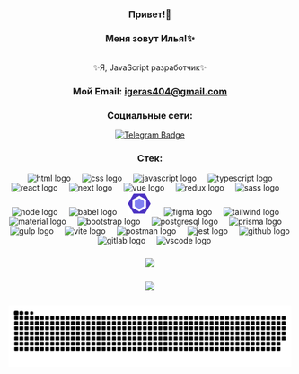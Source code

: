 <div  align="center">
  
### Привет!👋
### Меня зовут Илья!✨
</br>
✨Я, JavaScript разработчик✨
</div>



### <div align="center">Мой Email: igeras404@gmail.com</div>

<div id="badges"  align="center">
  
### Социальные сети:
<a href="https://t.me/Gerasimov_Ilia">
    <img src="https://img.shields.io/badge/Telegram-0088CC?style=for-the-badge&logo=telegram&logoColor=white" alt="Telegram Badge"/>
</a>
  
### Стек:
<div align="center">
  <img width="12" />
  <img src="https://skillicons.dev/icons?i=html" height="40" alt="html logo"  />
  <img width="12" />
  <img src="https://skillicons.dev/icons?i=css" height="40" alt="css logo"  />
  <img width="12" />
  <img src="https://skillicons.dev/icons?i=js" height="40" alt="javascript logo"  />
  <img width="12" />
  <img src="https://skillicons.dev/icons?i=ts" height="40" alt="typescript logo"  />
  <img width="12" />
  <img src="https://skillicons.dev/icons?i=react" height="40" alt="react logo"  />
  <img width="12" />
  <img src="https://skillicons.dev/icons?i=next" height="40" alt="next logo"  />
  <img width="12" />
  <img src="https://skillicons.dev/icons?i=vue" height="40" alt="vue logo"  />
  <img width="12" />
  <img src="https://skillicons.dev/icons?i=redux" height="40" alt="redux logo"  />
  <img width="12" />
  <img src="https://skillicons.dev/icons?i=sass" height="40" alt="sass logo"  />
  <img width="12" />
  <img src="https://skillicons.dev/icons?i=nodejs" height="40" alt="node logo"  />
  <img width="12" />
  <img src="https://skillicons.dev/icons?i=babel" height="40" alt="babel logo"  />
  <img width="12" />
  <img src="https://github.com/devicons/devicon/blob/master/icons/eslint/eslint-original.svg" title="ESLint" alt="ESLint" width="40" height="40"/>&nbsp;
  <img width="12" />
  <img src="https://skillicons.dev/icons?i=figma" height="40" alt="figma logo"  />
  <img width="12"/>
  <img src="https://skillicons.dev/icons?i=tailwind" height="40" alt="tailwind logo"  />
  <img width="12" />
  <img src="https://skillicons.dev/icons?i=materialui" height="40" alt="material logo"  />
  <img width="12" />
  <img src="https://skillicons.dev/icons?i=bootstrap" height="40" alt="bootstrap logo"  />
  <img width="12" />
  <img src="https://skillicons.dev/icons?i=postgres" height="40" alt="postgresql logo"  />
  <img width="12" />
  <img src="https://skillicons.dev/icons?i=prisma" height="40" alt="prisma logo"  />
  <img width="12" />
  <img src="https://skillicons.dev/icons?i=gulp" height="40" alt="gulp logo"  />
  <img width="12" />
  <img src="https://skillicons.dev/icons?i=vite" height="40" alt="vite logo"  />
  <img width="12" />
  <img src="https://skillicons.dev/icons?i=postman" height="40" alt="postman logo"  />
  <img width="12" />
  <img src="https://skillicons.dev/icons?i=jest" height="40" alt="jest logo"  />
  <img width="12" />
  <img src="https://skillicons.dev/icons?i=github" height="40" alt="github logo"  />
  <img width="12" />
  <img src="https://skillicons.dev/icons?i=gitlab" height="40" alt="gitlab logo"  />
  <img width="12" />
  <img src="https://skillicons.dev/icons?i=vscode" height="40" alt="vscode logo"  />
</div>

###

<p align="center">
  <img src="https://github-readme-stats.vercel.app/api?username=mrgeras&theme=react&show_icons=true&hide_border=true&count_private=true&locale=ru">
</p>

###

<p align="center">
  <img src="https://github-profile-trophy.vercel.app/?username=mrgeras&theme=onedark&no-frame=true&no-bg=true&margin-w=4">
</p>

###

<p align="center">
  <picture>
    <source media="(prefers-color-scheme: dark)" srcset="https://raw.githubusercontent.com/Flowseal/Flowseal/refs/heads/output/github-contribution-grid-snake-dark.svg" />
    <source media="(prefers-color-scheme: light)" srcset="https://raw.githubusercontent.com/Flowseal/Flowseal/refs/heads/output/github-contribution-grid-snake.svg" />
    <img alt="github-snake" src="https://raw.githubusercontent.com/Flowseal/Flowseal/refs/heads/output/github-contribution-grid-snake.svg" />
  </picture>
</p>
